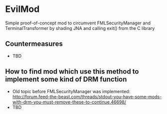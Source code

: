 # EvilMod
Simple proof-of-concept mod to circumvent FMLSecurityManager and TerminalTransformer
by shading JNA and calling exit() from the C library

## Countermeasures
* TBD

## How to find mod which use this method to implement some kind of DRM function
* Old topic before FMLSecurityManager was implemented: http://forum.feed-the-beast.com/threads/stdout-you-have-some-mods-with-drm-you-must-remove-these-to-continue.46698/
* TBD

